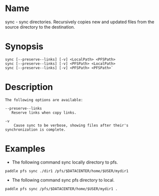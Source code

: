 # Name  
sync - sync directories. Recursively copies new and updated files from the source directory to the destination.

# Synopsis
``` 
sync [--preserve--links] [-v] <LocalPath> <PFSPath> 
sync [--preserve--links] [-v] <PFSPath> <LocalPath> 
sync [--preserve--links] [-v] <PFSPath> <PFSPath>`
```

# Description

```
The following options are available:

--preserve--links
   Reserve links when copy links.
   
-v 
	Cause sync to be verbose, showing files after their's synchronization is complete.
```

# Examples
- The following command sync locally directory to pfs.

```
paddle pfs sync ./dir1 /pfs/$DATACENTER/home/$USER/mydir1
```

- The following command sync pfs directory to local.

```
paddle pfs sync /pfs/$DATACENTER/home/$USER/mydir1 .
```
